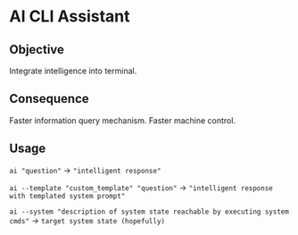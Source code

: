 # AI CLI Assistant

## Objective
Integrate intelligence into terminal.

## Consequence
Faster information query mechanism.
Faster machine control.

## Usage
`ai "question"` -> `"intelligent response"`

`ai --template "custom_template" "question"` -> `"intelligent response with templated system prompt"`

`ai --system "description of system state reachable by executing system cmds"` -> `target system state (hopefully)`